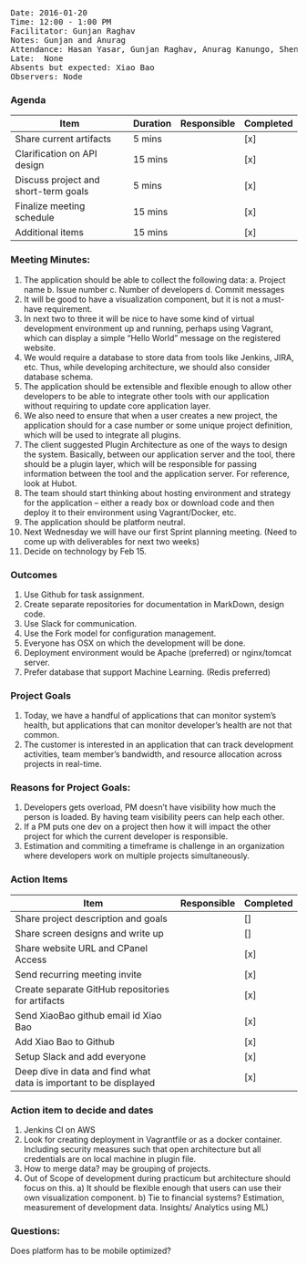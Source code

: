 <pre>
Date: 2016-01-20
Time: 12:00 - 1:00 PM
Facilitator: Gunjan Raghav
Notes: Gunjan and Anurag
Attendance: Hasan Yasar, Gunjan Raghav, Anurag Kanungo, Shengrong Liu
Late:  None
Absents but expected: Xiao Bao
Observers: Node
</pre>

### Agenda

| Item                                 | Duration | Responsible | Completed   |
|--------------------------------------|----------|-------------|-------------|
| Share current artifacts              | 5 mins   |             |   [x]       |
| Clarification on API design          | 15 mins  |             |   [x]       |
| Discuss project and short-term goals | 5 mins   |             |   [x]       |
| Finalize meeting schedule            | 15 mins  |             |   [x]       |
| Additional items                     | 15 mins  |             |   [x]       |

### Meeting Minutes:

1.	The application should be able to collect the following data:
a.	Project name
b.	Issue number
c.	Number of developers
d.	Commit messages
2.	It will be good to have a visualization component, but it is not a must-have requirement. 
3.	In next two to three it will be nice to have some kind of virtual development environment up and running, perhaps using Vagrant, which can display a simple “Hello World” message on the registered website.
4.	We would require a database to store data from tools like Jenkins, JIRA, etc. Thus, while developing architecture, we should also consider database schema. 
5.	The application should be extensible and flexible enough to allow other developers to be able to integrate other tools with our application without requiring to update core application layer. 
6.	We also need to ensure that when a user creates a new project, the application should for a case number or some unique project definition, which will be used to integrate all plugins. 
7.	The client suggested Plugin Architecture as one of the ways to design the system. Basically, between our application server and the tool, there should be a plugin layer, which will be responsible for passing information between the tool and the application server.  For reference, look at Hubot. 
8.	The team should start thinking about hosting environment and strategy for the application – either a ready box or download code and then deploy it to their environment using Vagrant/Docker, etc.
9.	The application should be platform neutral. 
10.	Next Wednesday we will have our first Sprint planning meeting. (Need to come up with deliverables for next two weeks)
11.	Decide on technology by Feb 15.


### Outcomes
1.	Use Github for task assignment.
2.	Create separate repositories for documentation in MarkDown, design code.
3.	Use Slack for communication.
4.	Use the Fork model for configuration management.
5.	Everyone has OSX on which the development will be done.
6.	Deployment environment would be Apache (preferred) or nginx/tomcat server.
7.	Prefer database that support Machine Learning. (Redis preferred)


### Project Goals
1.	Today, we have a handful of applications that can monitor system’s health, but applications that can monitor developer’s health are not that common. 
2.	The customer is interested in an application that can track development activities, team member’s bandwidth, and resource allocation across projects in real-time. 

### Reasons for Project Goals:
1. Developers gets overload, PM doesn’t have visibility how much the person is loaded. By having team visibility peers can help each other.
2. If a PM puts one dev on a project then how it will impact the other project for which the current developer is responsible.
3. Estimation and commiting a timeframe is challenge in an organization where developers work on multiple projects simultaneously.


### Action Items
| Item                                               | Responsible | Completed   |
|----------------------------------------------------|-------------|-------------|
| Share project description and goals                |             |   []        |
| Share screen designs and write up                  |             |  []         |
| Share website URL and CPanel Access               |             |   [x]       |
| Send recurring meeting invite                          |             |   [x]       |
| Create separate GitHub repositories for artifacts                                    |             |   [x]       |
| Send XiaoBao github email id  Xiao Bao                          |             |   [x]       |
| Add Xiao Bao to Github                    |             |   [x]       |
| Setup Slack and add everyone                          |             |   [x]       |
| Deep dive in data and find what data is important to be displayed                          |             |   [x]       |



### Action item to decide and dates
1. Jenkins CI on AWS
2. Look for creating deployment in Vagrantfile or as a docker container. Including security measures such that open architecture but all credentials are on local machine in plugin file.
3. How to merge data? may be grouping of projects.
4. Out of Scope of development during practicum but architecture should focus on this.
  a) It should be flexible enough that users can use their own visualization component.
  b) Tie to financial systems? Estimation, measurement of development data. Insights/ Analytics using ML)

### Questions:
Does platform has to be mobile optimized?
